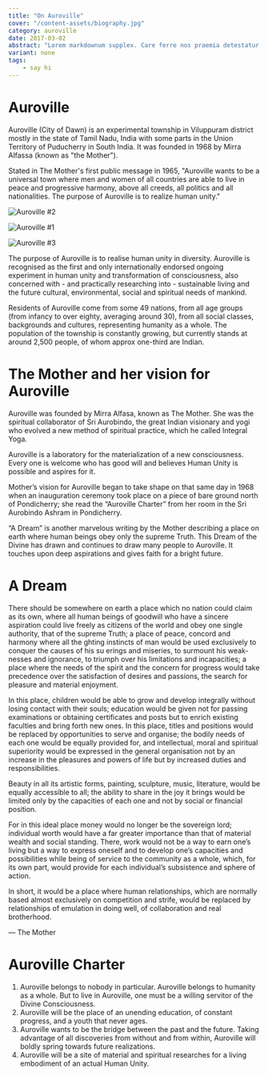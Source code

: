 ```yaml
---
title: "On Auroville"
cover: "/content-assets/biography.jpg"
category: auroville
date: 2017-03-02
abstract: "Lorem markdownum supplex. Care ferre nos praemia detestatur oderit vitatumque, tardius pello ostentare; dixit."
variant: none
tags:
    - say hi
---
```


# Auroville

Auroville (City of Dawn) is an experimental township in Viluppuram district mostly in the state of Tamil Nadu, India with some parts in the Union Territory of Puducherry in South India. It was founded in 1968 by Mirra Alfassa (known as "the Mother").

Stated in The Mother's first public message in 1965, "Auroville wants to be a universal town where men and women of all countries are able to live in peace and progressive harmony, above all creeds, all politics and all nationalities. The purpose of Auroville is to realize human unity."

![Auroville #2](/content-assets/on-auroville/auroville2.jpg)

![Auroville #1](/content-assets/on-auroville/auroville1.jpg)

![Auroville #3](/content-assets/on-auroville/auroville3_1440X900.jpg)

The purpose of Auroville is to realise human unity in diversity. Auroville is recognised as the first and only internationally endorsed ongoing experiment in human unity and transformation of consciousness, also concerned with - and practically researching into - sustainable living and the future cultural, environmental, social and spiritual needs of mankind.

Residents of Auroville come from some 49 nations, from all age groups (from infancy to over eighty, averaging around 30), from all social classes, backgrounds and cultures, representing humanity as a whole. The population of the township is constantly growing, but currently stands at around 2,500 people, of whom approx one-third are Indian.

# The Mother and her vision for Auroville

Auroville was founded by Mirra Alfasa, known as The Mother. She was the spiritual collaborator of Sri Aurobindo, the great Indian visionary and yogi who evolved a new method of spiritual practice, which he called Integral Yoga. 

Auroville is a laboratory for the materialization of a new consciousness. Every one is welcome who has good will and believes Human Unity is possible and aspires for it. 

Mother’s vision for Auroville began to take shape on that same day in 1968 when an inauguration ceremony took place on a piece of bare ground north of Pondicherry; she read the “Auroville Charter” from her room in the Sri Aurobindo Ashram in Pondicherry. 

“A Dream” is another marvelous writing by the Mother describing a place on earth where human beings obey only the supreme Truth. This Dream of the Divine has drawn and continues to draw many people to Auroville. It touches upon deep aspirations and gives faith for a bright future. 

# A Dream

There should be somewhere on earth a place which no nation could claim as its own, where all human beings of goodwill who have a sincere aspiration could live freely as citizens of the world and obey one single authority, that of the supreme Truth; a place of peace, concord and harmony where all the  ghting instincts of man would be used exclusively to conquer the causes of his su erings and miseries, to surmount his weak- nesses and ignorance, to triumph over his limitations and incapacities; a place where the needs of the spirit and the concern for progress would take precedence over the satisfaction of desires and passions, the search for pleasure and material enjoyment.

In this place, children would be able to grow and develop integrally without losing contact with their souls; education would be given not for passing examinations or obtaining certificates and posts but to enrich existing faculties and bring forth new ones. In this place, titles and positions would be replaced by opportunities to serve and organise; the bodily needs of each one would be equally provided for, and intellectual, moral and spiritual superiority would be expressed in the general organisation not by an increase in the pleasures and powers of life but by increased duties and responsibilities.

Beauty in all its artistic forms, painting, sculpture, music, literature, would be equally accessible to all; the ability to share in the joy it brings would be limited only by the capacities of each one and not by social or financial position.

For in this ideal place money would no longer be the sovereign lord; individual worth would have a far greater importance than that of material wealth and social standing. There, work would not be a way to earn one’s living but a way to express oneself and to develop one’s capacities and possibilities while being of service to the community as a whole, which, for its own part, would provide for each individual’s subsistence and sphere of action.

In short, it would be a place where human relationships, which are normally based almost exclusively on competition and strife, would be replaced by relationships of emulation in doing well, of collaboration and real brotherhood.

— The Mother

# Auroville Charter

1. Auroville belongs to nobody in particular. Auroville belongs to humanity as a whole. But to live in Auroville, one must be a willing servitor of the Divine Consciousness. 
2. Auroville will be the place of an unending education, of constant progress, and a youth that never ages. 
3. Auroville wants to be the bridge between the past and the future. Taking advantage of all discoveries from without and from within, Auroville will boldly spring towards future realizations. 
4. Auroville will be a site of material and spiritual researches for a living embodiment of an actual Human Unity. 
